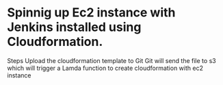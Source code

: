 # Spinnig up Ec2 instance with Jenkins installed using Cloudformation. 

Steps
Upload the cloudformation template to Git
Git will send the file to s3 which will trigger a Lamda function to create cloudformation with ec2 instance

